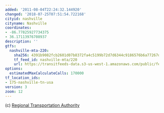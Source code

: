```yaml
---
added: '2011-08-04T22:24:32.144920'
changed: '2018-07-25T07:51:54.722168'
cityid: nashville
cityname: Nashville
coordinates:
- -86.77825927734375
- 36.17113976708937
description: ''
gtfs:
  nashville-mta-220:
    sha256: 4391b9082fcb2601d07b8372fa4c5199b72d7d6344c9186576b6a77267d134b9
    tf_feed_id: nashville-mta/220
    url: https://transitfeeds-data.s3-us-west-1.amazonaws.com/public/feeds/nashville-mta/220/20180624/gtfs.zip
options:
  estimatedMaxCalculateCalls: 170000
tf_location_ids:
- 175-nashville-tn-usa
version: 3
zoom: 12
---
```


(c) [ Regional Transportation Authority](http://musiccitystar.org/index.html)

